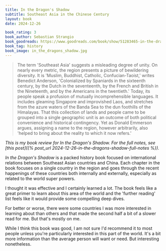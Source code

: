 ```yaml
---
title: In the Dragon's Shadow
subtitle: Southeast Asia in the Chinese Century
layout: book
date: 2024-12-26

book_rating: 3
book_author: Sebastian Strangio
book_goodreads: https://www.goodreads.com/book/show/51283465-in-the-dragon-s-shadow
book_tag: history
book_image: in_the_dragons_shadow.jpg
---
```


> The term 'Southeast Asia' suggests a misleading degree of unity. On nearly every metric, the region presents a picture of bewildering diversity. It is 'Muslim, Buddhist, Catholic, Confucian-Taoist,' writes Benedict Anderson, 'Colonialized by Spaniards in the sixteenth century, by the Dutch in the seventeenth, by the French and British in the Nineteenth, and by the Americans in the twentieth.' Today, its people speak a profusion of mutually incomprehensible languages. It includes gleaming Singapore and improvished Laos, and stretches from the azure waters of the Banda Sea to the dun foothills of the Himalayas. That this collection of lands and people came to be grouped into a single geographic unit is an outcome of both political convenience and historical contingency. Yet as Donald Emmerson argues, assigning a name to the region, however arbitrarily, also 'helped to bring about the reality to which it now refers.'

_This is my book review for In the Dragon's Shadow. For the full notes, see [this post]({% post_url 2024-12-26-in-the-dragons-shadow-full-notes %})._

_In the Dragon's Shadow_ is a packed history book focused on international relations between Southeast Asian countries and China. Each chapter in the book focuses on a single country in the region and goes through the recent happenings of these countries both internally and externally, especially as related to the world super powers.

I thought it was effective and I certainly learned a lot. The book feels like a great primer to learn about this area of the world and the 'further reading' list feels like it would provide some compelling deep dives.

For better or worse, there were some countries I was more interested in learning about than others and that made the second half a bit of a slower read for me. But that's mostly on me.

While I think this book was good, I am not sure I'd recommend it to most people unless you're particularly interested in this part of the world. It's a bit more information than the average person will want or need. But interesting nonetheless.